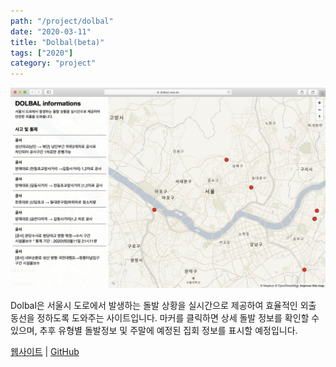 ```yaml
---
path: "/project/dolbal"
date: "2020-03-11"
title: "Dolbal(beta)"
tags: ["2020"]
category: "project"
---
```


![dolbal-img](./img/dolbal-screenshot.png)

Dolbal은 서울시 도로에서 발생하는 돌발 상황을 실시간으로 제공하여 효율적인 외출 동선을 정하도록 도와주는 사이트입니다. 마커를 클릭하면 상세 돌발 정보를 확인할 수 있으며, 추후 유형별 돌발정보 및 주말에 예정된 집회 정보를 표시할 예정입니다.

[웹사이트](https://dolbal.now.sh/) | [GitHub](https://github.com/constmoon/dolbal)

